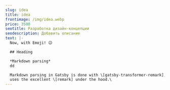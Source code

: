 ```yaml
---
slug: idea
title: idea
frontimage: /img/idea.webp
price: 3500
seotitle: Разработка дизайн-концепции
seodescription: Добавить описание
text: |-
  Now, with Emoji! 😉

  ## Heading

  *Markdown parsing*
  dd

  Markdown parsing in Gatsby is done with \[gatsby-transformer-remark], which
  uses the excellent \[remark] under the hood.\
---
```

